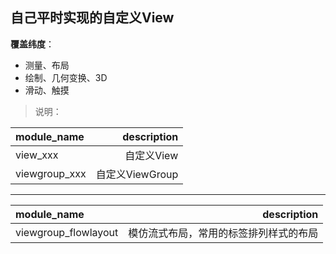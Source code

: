 ## 自己平时实现的自定义View


**覆盖纬度**：
* 测量、布局
* 绘制、几何变换、3D
* 滑动、触摸

> 说明：

| module_name      |     description |
| :-------- | --------:|
| view_xxx    |   自定义View |
| viewgroup_xxx    |   自定义ViewGroup |

<hr/>

| module_name      |     description |
| :-------- | --------:|
| viewgroup_flowlayout    |  模仿流式布局，常用的标签排列样式的布局  |
